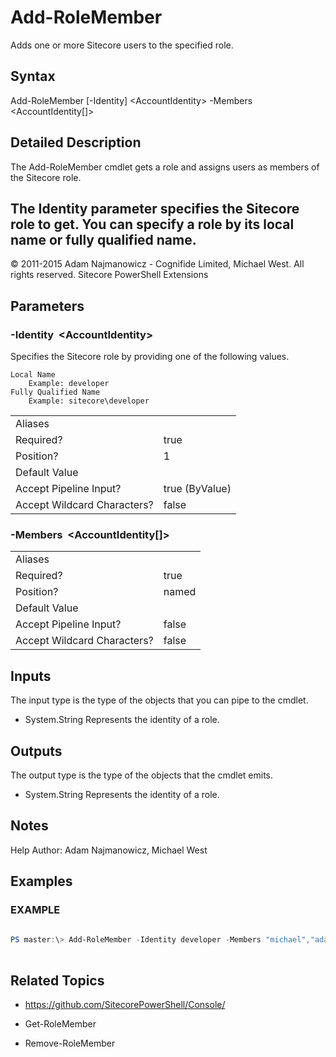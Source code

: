 # Add-RoleMember 
 
Adds one or more Sitecore users to the specified role. 
 
## Syntax 
 
Add-RoleMember [-Identity] &lt;AccountIdentity&gt; -Members &lt;AccountIdentity[]&gt; 
 
 
## Detailed Description 
The Add-RoleMember cmdlet gets a role and assigns users as members of the Sitecore role.

The Identity parameter specifies the Sitecore role to get. You can specify a role by its local name or fully qualified name. 
- 
© 2011-2015 Adam Najmanowicz - Cognifide Limited, Michael West. All rights reserved. Sitecore PowerShell Extensions 
 
## Parameters 
 
### -Identity&nbsp; &lt;AccountIdentity&gt; 
 
Specifies the Sitecore role by providing one of the following values.

    Local Name
        Example: developer
    Fully Qualified Name
        Example: sitecore\developer
 

| | |
| - | - |
| Aliases |  |
| Required? | true |
| Position? | 1 |
| Default Value |  |
| Accept Pipeline Input? | true (ByValue) |
| Accept Wildcard Characters? | false | 
 
### -Members&nbsp; &lt;AccountIdentity[]&gt; 
 

 

| | |
| - | - |
| Aliases |  |
| Required? | true |
| Position? | named |
| Default Value |  |
| Accept Pipeline Input? | false |
| Accept Wildcard Characters? | false | 
 
## Inputs 
 
The input type is the type of the objects that you can pipe to the cmdlet. 
 
* System.String
Represents the identity of a role. 
 
## Outputs 
 
The output type is the type of the objects that the cmdlet emits. 
 
* System.String
Represents the identity of a role. 
 
## Notes 
 
Help Author: Adam Najmanowicz, Michael West 
 
## Examples 
 
### EXAMPLE 
 
 
 
```powershell   
 
PS master:\> Add-RoleMember -Identity developer -Members "michael","adam","mike" 
 
``` 
 
## Related Topics 
 
* <a href='https://github.com/SitecorePowerShell/Console/' target='_blank'>https://github.com/SitecorePowerShell/Console/</a><br/> 
 
* Get-RoleMember 
 
* Remove-RoleMember

